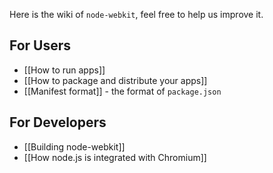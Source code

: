 Here is the wiki of `node-webkit`, feel free to help us improve it.

## For Users

* [[How to run apps]]
* [[How to package and distribute your apps]]
* [[Manifest format]] - the format of `package.json`

## For Developers

* [[Building node-webkit]]
* [[How node.js is integrated with Chromium]]
